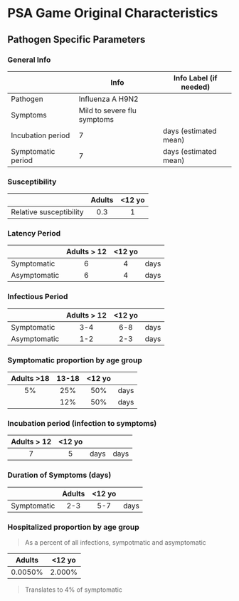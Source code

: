 # PSA Game Original Characteristics

## Pathogen Specific Parameters			

### General Info 

|                    | Info                        | Info Label (if needed) |
|--------------------|-----------------------------|------------------------|
| Pathogen           | Influenza A H9N2            |                        |
| Symptoms           | Mild to severe flu symptoms |                        |
| Incubation period  |                           7 | days (estimated mean)  |
| Symptomatic period |                           7 | days (estimated mean)  |

### Susceptibility

|                         | Adults | <12 yo |
|-------------------------|:------:|:------:|
| Relative susceptibility |    0.3 |      1 |

### Latency Period

|              | Adults > 12 | <12 yo |      |
|--------------|:-----------:|:------:|------|
| Symptomatic  |           6 |      4 | days |
| Asymptomatic |           6 |      4 | days |


### Infectious Period

|              | Adults > 12 | <12 yo |      |
|--------------|:-----------:|:------:|------|
| Symptomatic  |         3-4 |    6-8 | days |
| Asymptomatic |         1-2 |    2-3 | days |

### Symptomatic proportion by age group

| Adults >18 | 13-18 | <12 yo |      |
|:----------:|:-----:|:------:|------|
|         5% |   25% |    50% | days |
|            |   12% |    50% | days |

### Incubation period (infection to symptoms)

| Adults > 12 | <12 yo |      |      |
|:-----------:|:------:|------|------|
|           7 |      5 | days | days |

### Duration of Symptoms (days)

|             | Adults | <12 yo |      |
|-------------|:------:|:------:|------|
| Symptomatic |    2-3 |    5-7 | days |

### Hospitalized proportion by age group 
> As a percent of all infections, sympotmatic and asymptomatic

|  Adults | <12 yo |
|:-------:|:------:|
| 0.0050% | 2.000% |

> Translates to 4% of symptomatic


